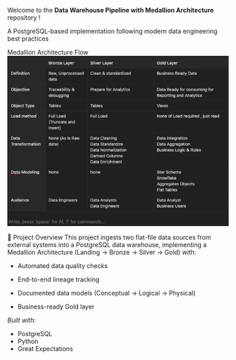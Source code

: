 
Welcome to the **Data Warehouse Pipeline with Medallion Architecture** repository !


A PostgreSQL-based implementation following modern data engineering best practices

Medallion Architecture Flow
![alt text](image.png)

📌 Project Overview
This project ingests two flat-file data sources from external systems into a PostgreSQL data warehouse, implementing a Medallion Architecture (Landing → Bronze → Silver → Gold) with:

- Automated data quality checks

- End-to-end lineage tracking

- Documented data models (Conceptual → Logical → Physical)

- Business-ready Gold layer

*Built with:*
- PostgreSQL
- Python
- Great Expectations


